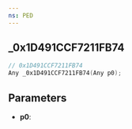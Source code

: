 ```yaml
---
ns: PED
---
```

## _0x1D491CCF7211FB74

```c
// 0x1D491CCF7211FB74
Any _0x1D491CCF7211FB74(Any p0);
```

## Parameters
* **p0**:
